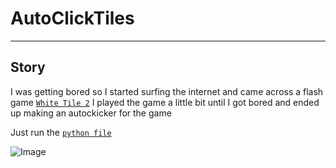 # AutoClickTiles
_____
## Story

I was getting bored so I started surfing the internet and came across a flash game [`White Tile 2`](http://www.crazygames.com/game/white-tile-2-don-t-tap-it)
I played the game a little bit until I got bored and ended up making an autockicker for the game

Just run the [`python file`](./WhiteTile.py)

![Image](Demo.gif)
